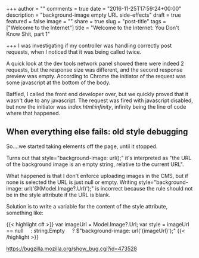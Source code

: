 +++
author = ""
comments = true
date = "2016-11-25T17:59:24+00:00"
description = "background-image empty URL side-effects"
draft = true
featured = false
image = ""
share = true
slug = "post-title"
tags = ["Welcome to the Internet"]
title = "Welcome to the Internet: You Don't Know Shit, part 1"

+++
I was investigating if my controller was handling correctly post requests, when I noticed that it was being called twice.

A quick look at the dev tools network panel showed there were indeed 2 requests, but the response size was different, and the second response preview was empty. According to Chrome the initiator of the request was some javascript at the bottom of the body.

Baffled, I called the front end developer over, but we quickly proved that it wasn't due to any javascript. The request was fired with javascript disabled, but now the initiator was _index.html:infinity_, infinity being the line of code where that happened.

## When everything else fails: old style debugging

So....we started taking elements off the page, until it stopped.

Turns out that style="background-image: url();" it's interpreted as "the URL of the background image is an empty string, relative to the current URL".

What happened is that I don't enforce uploading images in the CMS, but if none is selected the URL is just null or empty. Writing style="background-image: url('@(Model.Image?.Url)');" is incorrect because the rule should not be in the style attribute if the URL is blank.

Solution is to write a variable for the content of the style attribute, something like:

{{< highlight c# >}}
var imageUrl = Model.Image?.Url;
var style = imageUrl == null
    : string.Empty
    ? $"background-image: url('{imageUrl}');"
{{< /highlight >}}

https://bugzilla.mozilla.org/show_bug.cgi?id=473528